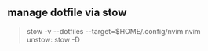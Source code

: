 ## manage dotfile via stow

> stow -v --dotfiles --target=$HOME/.config/nvim nvim  
> unstow: stow -D  
